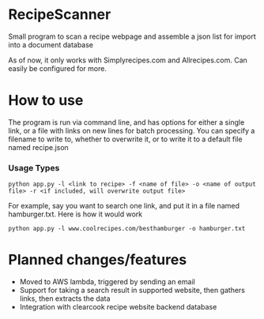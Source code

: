 # RecipeScanner
Small program to scan a recipe webpage and assemble a json list for import into a document database

As of now, it only works with Simplyrecipes.com and Allrecipes.com. Can easily be configured for more.

# How to use

The program is run via command line, and has options for either a single link, or a file with links on new lines for batch processing. You can specify a filename to write to, whether to overwrite it, or to write it to a default file named recipe.json

### Usage Types

```python app.py -l <link to recipe> -f <name of file> -o <name of output file> -r <if included, will overwrite output file>```

For example, say you want to search one link, and put it in a file named hamburger.txt. Here is how it would work

```python app.py -l www.coolrecipes.com/besthamburger -o hamburger.txt```

# Planned changes/features

- Moved to AWS lambda, triggered by sending an email
- Support for taking a search result in supported website, then gathers links, then extracts the data
- Integration with clearcook recipe website backend database
